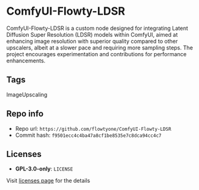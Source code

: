 # ComfyUI-Flowty-LDSR
ComfyUI-Flowty-LDSR is a custom node designed for integrating Latent Diffusion Super Resolution (LDSR) models within ComfyUI, aimed at enhancing image resolution with superior quality compared to other upscalers, albeit at a slower pace and requiring more sampling steps. The project encourages experimentation and contributions for performance enhancements.

## Tags
ImageUpscaling

## Repo info
- Repo url: `https://github.com/flowtyone/ComfyUI-Flowty-LDSR`
- Commit hash: `f9501ecc4c4ba47a8cf1be8535e7c8dca94cc4c7`

## Licenses
- **GPL-3.0-only**: `LICENSE`

Visit [licenses page](licenses.md) for the details
